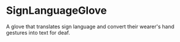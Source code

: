 # SignLanguageGlove
A glove that translates sign language and convert their wearer's hand gestures into text for deaf. 
